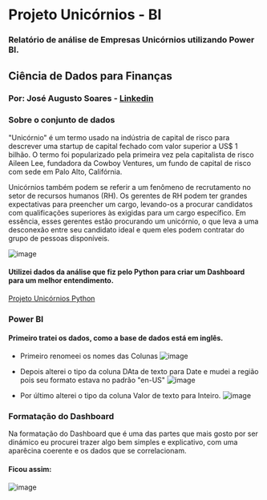 # Projeto Unicórnios - BI
### Relatório de análise de Empresas Unicórnios utilizando Power BI.
## Ciência de Dados para Finanças
### Por: José Augusto Soares - [Linkedin](https://www.linkedin.com/in/j-augusto-oliveira/)

### Sobre o conjunto de dados
"Unicórnio" é um termo usado na indústria de capital de risco para descrever uma startup de capital fechado com valor superior a US$ 1 bilhão. O termo foi popularizado pela primeira vez pela capitalista de risco Aileen Lee, fundadora da Cowboy Ventures, um fundo de capital de risco com sede em Palo Alto, Califórnia.

Unicórnios também podem se referir a um fenômeno de recrutamento no setor de recursos humanos (RH). Os gerentes de RH podem ter grandes expectativas para preencher um cargo, levando-os a procurar candidatos com qualificações superiores às exigidas para um cargo específico. Em essência, esses gerentes estão procurando um unicórnio, o que leva a uma desconexão entre seu candidato ideal e quem eles podem contratar do grupo de pessoas disponíveis.

![image](https://github.com/user-attachments/assets/cd7b02bf-fd31-4c67-9526-e5fcab4c925f)

#### Utilizei dados da análise que fiz pelo Python para criar um Dashboard para um melhor entendimento.
[Projeto Unicórnios Python](https://github.com/joseaugusto-olliver/Projeto_Unicornios)

### Power BI

#### Primeiro tratei os dados, como a base de dados está em inglês.
* Primeiro renomeei os nomes das Colunas
![image](https://github.com/user-attachments/assets/e26dcd77-ba34-4674-82f7-8bdac088b1f2)

* Depois alterei o tipo da coluna DAta de texto para Date e mudei a região pois seu formato estava no padrão "en-US"
![image](https://github.com/user-attachments/assets/adc7a2b4-a82d-4008-93f5-c0f1ce4e9ab2)

* Por último alterei o tipo da coluna Valor de texto para Inteiro.
![image](https://github.com/user-attachments/assets/bf938aa4-55ce-4e1a-9711-600f3d45e927)

### Formatação do Dashboard 
Na formatação do Dashboard que é uma das partes que mais gosto por ser dinámico eu procurei trazer algo bem simples e explicativo,
com uma aparêcina coerente e os dados que se correlacionam.

#### Ficou assim: 

![image](https://github.com/user-attachments/assets/9f61aea4-d0a5-4300-a9aa-69381cd33c00)



